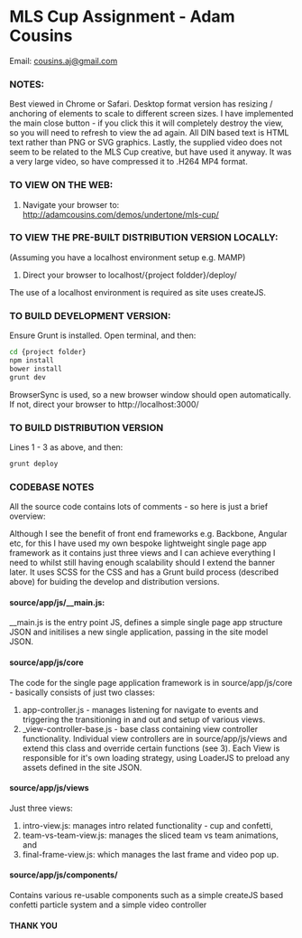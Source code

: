 # MLS Cup Assignment - Adam Cousins
Email: cousins.aj@gmail.com

### NOTES:
Best viewed in Chrome or Safari. Desktop format version has resizing / anchoring of elements to scale to different screen sizes.
I have implemented the main close button - if you click this it will completely destroy the view, so you will need to refresh to view the ad again. All DIN based text is HTML text rather than PNG or SVG graphics. Lastly, the supplied video does not seem to be related to the MLS Cup creative, but have used it anyway. It was a very large video, so have compressed it to .H264 MP4 format.

### TO VIEW ON THE WEB:
1. Navigate your browser to: http://adamcousins.com/demos/undertone/mls-cup/

### TO VIEW THE PRE-BUILT DISTRIBUTION VERSION LOCALLY:
(Assuming you have a localhost environment setup e.g. MAMP)
1. Direct your browser to localhost/{project foldder}/deploy/

The use of a localhost environment is required as site uses createJS.

### TO BUILD DEVELOPMENT VERSION:
Ensure Grunt is installed. Open terminal, and then:
```sh
cd {project folder}
npm install
bower install
grunt dev
```
BrowserSync is used, so a new browser window should open automatically. If not, direct your browser to http://localhost:3000/

### TO BUILD DISTRIBUTION VERSION
Lines 1 - 3 as above, and then:
```sh
grunt deploy
```

### CODEBASE NOTES
All the source code contains lots of comments - so here is just a brief overview:

Although I see the benefit of front end frameworks e.g. Backbone, Angular etc, for this I have used my own bespoke lightweight single page
app framework as it contains just three views and I can achieve everything I need to whilst still having enough scalability should I extend the banner later. It uses SCSS for the CSS and has a Grunt build process (described above) for buiding the develop and distribution versions.

#### source/app/js/__main.js:

__main.js is the entry point JS, defines a simple single page app structure JSON and initilises
a new single application, passing in the site model JSON.


#### source/app/js/core
The code for the single page application framework is in source/app/js/core - basically consists of just two classes:

1. app-controller.js - manages listening for navigate to events and triggering the transitioning in and out and setup of various views.
2. _view-controller-base.js - base class containing view controller functionality. Individual view controllers are in source/app/js/views
and extend this class and override certain functions (see 3). Each View is responsible for it's own loading strategy, using LoaderJS to preload any assets defined in the site JSON.


#### source/app/js/views
Just three views:
1. intro-view.js: manages intro related functionality - cup and confetti,
2. team-vs-team-view.js: manages the sliced team vs team animations, and
3. final-frame-view.js: which manages the last frame and video pop up.


#### source/app/js/components/
Contains various re-usable components such as a simple createJS based confetti particle system and a simple video controller

#### THANK YOU
